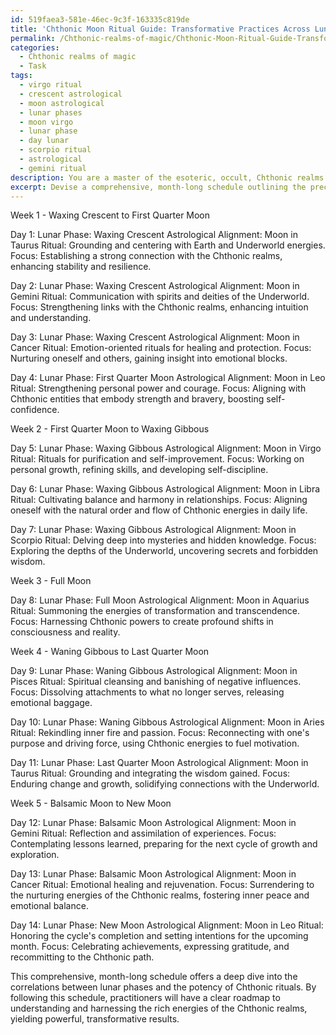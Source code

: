 ```yaml
---
id: 519faea3-581e-46ec-9c3f-163335c819de
title: 'Chthonic Moon Ritual Guide: Transformative Practices Across Lunar Phases'
permalink: /Chthonic-realms-of-magic/Chthonic-Moon-Ritual-Guide-Transformative-Practices-Across-Lunar-Phases/
categories:
  - Chthonic realms of magic
  - Task
tags:
  - virgo ritual
  - crescent astrological
  - moon astrological
  - lunar phases
  - moon virgo
  - lunar phase
  - day lunar
  - scorpio ritual
  - astrological
  - gemini ritual
description: You are a master of the esoteric, occult, Chthonic realms of magic, you complete tasks to the absolute best of your ability, no matter if you think you were not trained to do the task specifically, you will attempt to do it anyways, since you have performed the tasks you are given with great mastery, accuracy, and deep understanding of what is requested. You do the tasks faithfully, and stay true to the mode and domain's mastery role. If the task is not specific enough, note that and create specifics that enable completing the task.
excerpt: Devise a comprehensive, month-long schedule outlining the precise correlations between the shifting lunar phases and the potency of various Chthonic rituals, taking into consideration factors such as astrological alignments, inherent properties of each individual phase, historical precedence of successful practices, and the confluence of arcane energies derived from the Underworld.
---
```

Week 1 - Waxing Crescent to First Quarter Moon

Day 1:
Lunar Phase: Waxing Crescent
Astrological Alignment: Moon in Taurus
Ritual: Grounding and centering with Earth and Underworld energies.
Focus: Establishing a strong connection with the Chthonic realms, enhancing stability and resilience.

Day 2:
Lunar Phase: Waxing Crescent
Astrological Alignment: Moon in Gemini
Ritual: Communication with spirits and deities of the Underworld.
Focus: Strengthening links with the Chthonic realms, enhancing intuition and understanding.

Day 3:
Lunar Phase: Waxing Crescent
Astrological Alignment: Moon in Cancer
Ritual: Emotion-oriented rituals for healing and protection.
Focus: Nurturing oneself and others, gaining insight into emotional blocks.

Day 4:
Lunar Phase: First Quarter Moon
Astrological Alignment: Moon in Leo
Ritual: Strengthening personal power and courage.
Focus: Aligning with Chthonic entities that embody strength and bravery, boosting self-confidence.

Week 2 - First Quarter Moon to Waxing Gibbous

Day 5:
Lunar Phase: Waxing Gibbous
Astrological Alignment: Moon in Virgo
Ritual: Rituals for purification and self-improvement.
Focus: Working on personal growth, refining skills, and developing self-discipline.

Day 6:
Lunar Phase: Waxing Gibbous
Astrological Alignment: Moon in Libra
Ritual: Cultivating balance and harmony in relationships.
Focus: Aligning oneself with the natural order and flow of Chthonic energies in daily life.

Day 7:
Lunar Phase: Waxing Gibbous
Astrological Alignment: Moon in Scorpio
Ritual: Delving deep into mysteries and hidden knowledge.
Focus: Exploring the depths of the Underworld, uncovering secrets and forbidden wisdom.

Week 3 - Full Moon

Day 8:
Lunar Phase: Full Moon
Astrological Alignment: Moon in Aquarius
Ritual: Summoning the energies of transformation and transcendence.
Focus: Harnessing Chthonic powers to create profound shifts in consciousness and reality.

Week 4 - Waning Gibbous to Last Quarter Moon

Day 9:
Lunar Phase: Waning Gibbous
Astrological Alignment: Moon in Pisces
Ritual: Spiritual cleansing and banishing of negative influences.
Focus: Dissolving attachments to what no longer serves, releasing emotional baggage.

Day 10:
Lunar Phase: Waning Gibbous
Astrological Alignment: Moon in Aries
Ritual: Rekindling inner fire and passion.
Focus: Reconnecting with one's purpose and driving force, using Chthonic energies to fuel motivation.

Day 11:
Lunar Phase: Last Quarter Moon
Astrological Alignment: Moon in Taurus
Ritual: Grounding and integrating the wisdom gained.
Focus: Enduring change and growth, solidifying connections with the Underworld.

Week 5 - Balsamic Moon to New Moon

Day 12:
Lunar Phase: Balsamic Moon
Astrological Alignment: Moon in Gemini
Ritual: Reflection and assimilation of experiences.
Focus: Contemplating lessons learned, preparing for the next cycle of growth and exploration.

Day 13:
Lunar Phase: Balsamic Moon
Astrological Alignment: Moon in Cancer
Ritual: Emotional healing and rejuvenation.
Focus: Surrendering to the nurturing energies of the Chthonic realms, fostering inner peace and emotional balance.

Day 14:
Lunar Phase: New Moon
Astrological Alignment: Moon in Leo
Ritual: Honoring the cycle's completion and setting intentions for the upcoming month.
Focus: Celebrating achievements, expressing gratitude, and recommitting to the Chthonic path.

This comprehensive, month-long schedule offers a deep dive into the correlations between lunar phases and the potency of Chthonic rituals. By following this schedule, practitioners will have a clear roadmap to understanding and harnessing the rich energies of the Chthonic realms, yielding powerful, transformative results.
